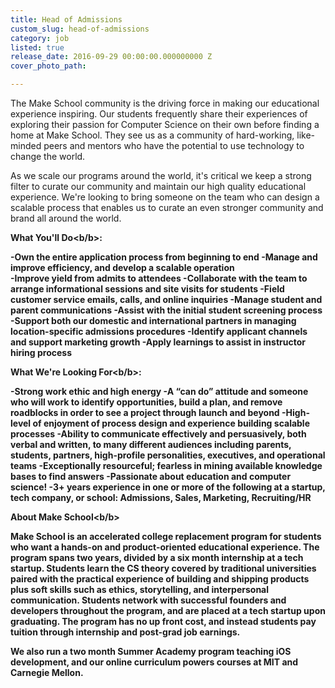 ```yaml
---
title: Head of Admissions
custom_slug: head-of-admissions
category: job
listed: true
release_date: 2016-09-29 00:00:00.000000000 Z
cover_photo_path: 

---
```

The Make School community is the driving force in making our educational experience inspiring. Our students frequently share their experiences of exploring their passion for Computer Science on their own before finding a home at Make School. They see us as a community of hard-working, like-minded peers and mentors who have the potential to use technology to change the world.

As we scale our programs around the world, it's critical we keep a strong filter to curate our community and maintain our high quality educational experience. We're looking to bring someone on the team who can design a scalable process that enables us to curate an even stronger community and brand all around the world.


<b>What You'll Do<b/b>:

-Own the entire application process from beginning to end
-Manage and improve efficiency, and develop a scalable operation  	
-Improve yield from admits to attendees
-Collaborate with the team to arrange informational sessions and site visits for students
-Field customer service emails, calls, and online inquiries
-Manage student and parent communications
-Assist with the initial student screening process
-Support both our domestic and international partners in managing location-specific admissions procedures
-Identify applicant channels and support marketing growth
-Apply learnings to assist in instructor hiring process


<b>What We're Looking For<b/b>:

-Strong work ethic and high energy
-A “can do” attitude and someone who will work to identify opportunities, build a plan, and remove roadblocks in order to see a project through launch and beyond
-High-level of enjoyment of process design and experience building scalable processes
-Ability to communicate effectively and persuasively, both verbal and written, to many different audiences including parents, students, partners, high-profile personalities, executives, and operational teams
-Exceptionally resourceful; fearless in mining available knowledge bases to find answers
-Passionate about education and computer science!
-3+ years experience in one or more of the following at a startup, tech company, or school: Admissions, Sales, Marketing, Recruiting/HR



<b>About Make School<b/b>

Make School is an accelerated college replacement program for students who want a hands-on and product-oriented educational experience.  The program spans two years, divided by a six month internship at a tech startup. Students learn the CS theory covered by traditional universities paired with the practical experience of building and shipping products plus soft skills such as ethics, storytelling, and interpersonal communication.  Students network with successful founders and developers throughout the program, and are placed at a tech startup upon graduating. The program has no up front cost, and instead students pay tuition through internship and post-grad job earnings. 

We also run a two month Summer Academy program teaching iOS development, and our online curriculum powers courses at MIT and Carnegie Mellon.
